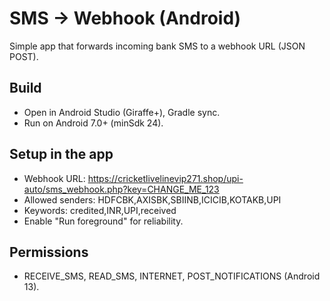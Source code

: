 
# SMS → Webhook (Android)

Simple app that forwards incoming bank SMS to a webhook URL (JSON POST).

## Build
- Open in Android Studio (Giraffe+), Gradle sync.
- Run on Android 7.0+ (minSdk 24).

## Setup in the app
- Webhook URL: https://cricketlivelinevip271.shop/upi-auto/sms_webhook.php?key=CHANGE_ME_123
- Allowed senders: HDFCBK,AXISBK,SBIINB,ICICIB,KOTAKB,UPI
- Keywords: credited,INR,UPI,received
- Enable "Run foreground" for reliability.

## Permissions
- RECEIVE_SMS, READ_SMS, INTERNET, POST_NOTIFICATIONS (Android 13).

